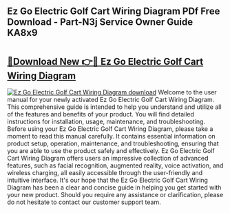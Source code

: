 ## Ez Go Electric Golf Cart Wiring Diagram PDf Free Download - Part-N3j Service Owner Guide KA8x9

# <h2><a href="http://dfsxw4o.blite.top/?on=Ez+Go+Electric+Golf+Cart+Wiring+Diagram">🔗Download New 👉🔴 Ez Go Electric Golf Cart Wiring Diagram</a></h2>

[![Ez Go Electric Golf Cart Wiring Diagram download](https://i.imgur.com/lujVjoI.png)](http://dfsxw4o.blite.top/?on=Ez+Go+Electric+Golf+Cart+Wiring+Diagram)
Welcome to the user manual for your newly activated Ez Go Electric Golf Cart Wiring Diagram. This comprehensive guide is intended to help you understand and utilize all of the features and benefits of your product. You will find detailed instructions for installation, usage, maintenance, and troubleshooting. Before using your Ez Go Electric Golf Cart Wiring Diagram, please take a moment to read this manual carefully. It contains essential information on product setup, operation, maintenance, and troubleshooting, ensuring that you are able to use the product safely and effectively. Ez Go Electric Golf Cart Wiring Diagram offers users an impressive collection of advanced features, such as facial recognition, augmented reality, voice activation, and wireless charging, all easily accessible through the user-friendly and intuitive interface. It's our hope that the Ez Go Electric Golf Cart Wiring Diagram has been a clear and concise guide in helping you get started with your new product. Should you require any assistance or clarification, please do not hesitate to contact our customer support team.
